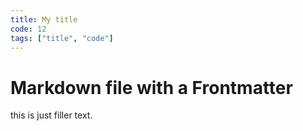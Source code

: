 ```yaml
---
title: My title
code: 12
tags: ["title", "code"]
---
```


Markdown file with a Frontmatter
================================

this is just filler text.
